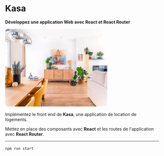 # Kasa

**Développez une application Web avec React et React Router**

![Logo](./src/design/Rectangle%201.png "KASA, P11")

Implémentez le front end de **Kasa**, une application de location de logements.

Mettez en place des composants avec **React** et les routes de l'application avec **React Router**.

---

`npm run start `
